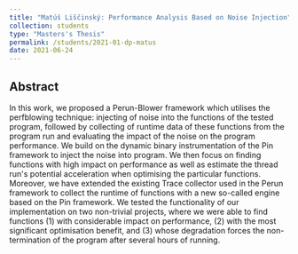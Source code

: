 ```yaml
---
title: "Matúš Liščinský: Performance Analysis Based on Noise Injection"
collection: students
type: "Masters's Thesis"
permalink: /students/2021-01-dp-matus
date: 2021-06-24
---
```


## Abstract

In this work, we proposed a Perun-Blower framework which utilises the perfblowing technique: injecting of noise into the functions of the tested program, followed by collecting of runtime data of these functions from the program run and evaluating the impact of the noise on the program performance. We build on the dynamic binary instrumentation of the Pin framework to inject the noise into program. We then focus on finding functions with high impact on performance as well as estimate the thread run's potential acceleration when optimising the particular functions. Moreover, we have extended the existing Trace collector used in the Perun framework to collect the runtime of functions with a new so-called engine based on the Pin framework. We tested the functionality of our implementation on two non-trivial projects, where we were able to find functions (1) with considerable impact on performance, (2) with the most significant optimisation benefit, and (3) whose degradation forces the non-termination of the program after several hours of running.
